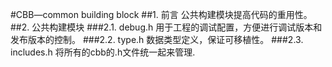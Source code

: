 ﻿#CBB—common building block
##1. 前言
公共构建模块提高代码的重用性。
##2. 公共构建模块
###2.1. debug.h
    用于工程的调试配置，方便进行调试版本和发布版本的控制。
###2.2. type.h
    数据类型定义，保证可移植性。
###2.3. includes.h
	将所有的cbb的.h文件统一起来管理.
